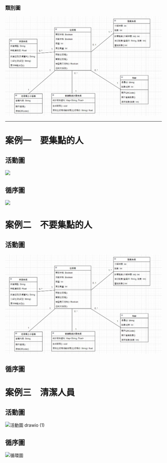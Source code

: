 ### 類別圖
![類別圖](./img/UML.jpg)
***
# **案例一　要集點的人**  
## 活動圖
<img src = "https://github.com/user-attachments/assets/25f49d31-9c34-4f78-b3cd-e4ae2a5df939" width=30%>  

## 循序圖
<img src = "https://github.com/user-attachments/assets/a2061483-ac0a-474c-8944-b3910cdfebe4" width=30%>

# **案例二　不要集點的人**  
## 活動圖
![案例二活動圖](./img/UML.jpg)
## 循序圖

# **案例三　清潔人員**  
## 活動圖
![活動圖 drawio (1)](https://github.com/user-attachments/assets/7910cd74-818c-4417-bbbc-61dead21207b)
## 循序圖
![循環圖](https://github.com/user-attachments/assets/325ac205-65c9-4c28-8152-3822b8f6622f)
